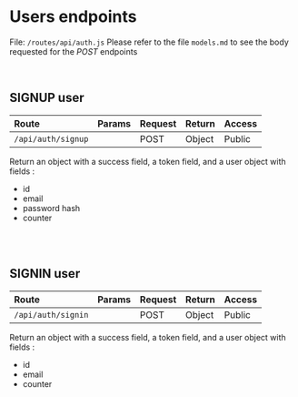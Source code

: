 # Users endpoints
File: `/routes/api/auth.js`
Please refer to the file `models.md` to see the body requested for the *POST* endpoints

<br/>

## SIGNUP user
|Route|Params|Request|Return|Access|
|:----|:-----|:-----|:---|:-----|
|`/api/auth/signup`| |POST|Object|Public|

Return an object with a success field, a token field, and a user object with fields :
* id
* email
* password hash
* counter

<br/>
<br/>

## SIGNIN user
|Route|Params|Request|Return|Access|
|:----|:-----|:-----|:---|:-----|
|`/api/auth/signin`|  |POST|Object|Public|

Return an object with a success field, a token field, and a user object with fields :
* id
* email
* counter